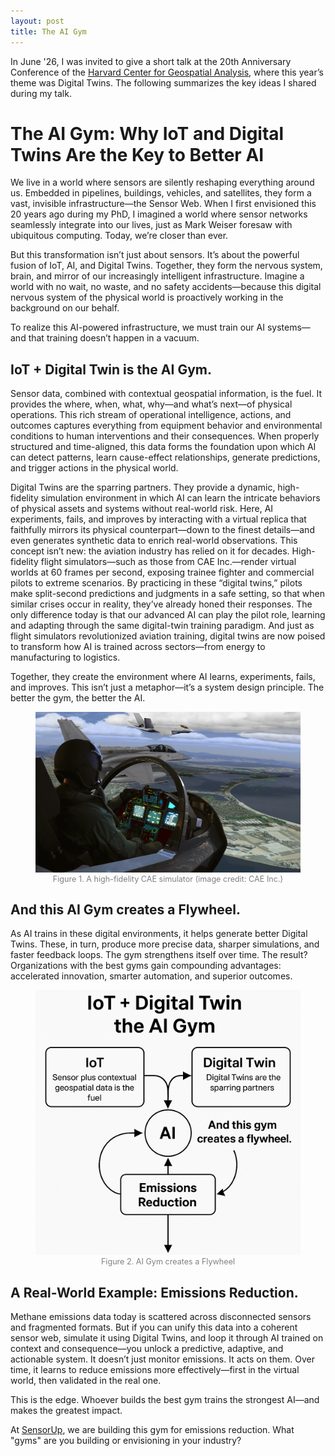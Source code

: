```yaml
---
layout: post
title: The AI Gym
---
```



In June '26, I was invited to give a short talk at the 20th Anniversary Conference of the [Harvard Center for Geospatial Analysis](https://gis.harvard.edu/), where this year’s theme was Digital Twins. The following summarizes the key ideas I shared during my talk.

# The AI Gym: Why IoT and Digital Twins Are the Key to Better AI

We live in a world where sensors are silently reshaping everything around us. Embedded in pipelines, buildings, vehicles, and satellites, they form a vast, invisible infrastructure—the Sensor Web. When I first envisioned this 20 years ago during my PhD, I imagined a world where sensor networks seamlessly integrate into our lives, just as Mark Weiser foresaw with ubiquitous computing. Today, we’re closer than ever.

But this transformation isn’t just about sensors. It’s about the powerful fusion of IoT, AI, and Digital Twins. Together, they form the nervous system, brain, and mirror of our increasingly intelligent infrastructure. Imagine a world with no wait, no waste, and no safety accidents—because this digital nervous system of the physical world is proactively working in the background on our behalf.

To realize this AI-powered infrastructure, we must train our AI systems—and that training doesn’t happen in a vacuum.

## IoT + Digital Twin is the AI Gym.
Sensor data, combined with contextual geospatial information, is the fuel. It provides the where, when, what, why—and what’s next—of physical operations. This rich stream of operational intelligence, actions, and outcomes captures everything from equipment behavior and environmental conditions to human interventions and their consequences. When properly structured and time-aligned, this data forms the foundation upon which AI can detect patterns, learn cause-effect relationships, generate predictions, and trigger actions in the physical world.

Digital Twins are the sparring partners. They provide a dynamic, high-fidelity simulation environment in which AI can learn the intricate behaviors of physical assets and systems without real-world risk. Here, AI experiments, fails, and improves by interacting with a virtual replica that faithfully mirrors its physical counterpart—down to the finest details—and even generates synthetic data to enrich real-world observations. This concept isn’t new: the aviation industry has relied on it for decades. High-fidelity flight simulators—such as those from CAE Inc.—render virtual worlds at 60 frames per second, exposing trainee fighter and commercial pilots to extreme scenarios. By practicing in these “digital twins,” pilots make split-second predictions and judgments in a safe setting, so that when similar crises occur in reality, they’ve already honed their responses. The only difference today is that our advanced AI can play the pilot role, learning and adapting through the same digital-twin training paradigm. And just as flight simulators revolutionized aviation training, digital twins are now poised to transform how AI is trained across sectors—from energy to manufacturing to logistics.

Together, they create the environment where AI learns, experiments, fails, and improves. This isn’t just a metaphor—it’s a system design principle. The better the gym, the better the AI.

<figure style="text-align: center;">
  <img src="/images/AIGym/CAE_Medallion_MR_.webp.webp" alt="Alt text" width="900">
  <figcaption style="font-size: 0.9em; color: gray;">Figure 1. A high-fidelity CAE simulator (image credit: CAE Inc.)</figcaption>
</figure>

## And this AI Gym creates a Flywheel.
As AI trains in these digital environments, it helps generate better Digital Twins. These, in turn, produce more precise data, sharper simulations, and faster feedback loops. The gym strengthens itself over time. The result? Organizations with the best gyms gain compounding advantages: accelerated innovation, smarter automation, and superior outcomes.

<figure style="text-align: center;">
  <img src="/images/AIGym/AIGym.png" alt="Alt text" width="600">
  <figcaption style="font-size: 0.9em; color: gray;">Figure 2. AI Gym creates a Flywheel</figcaption>
</figure>

## A Real-World Example: Emissions Reduction.
Methane emissions data today is scattered across disconnected sensors and fragmented formats. But if you can unify this data into a coherent sensor web, simulate it using Digital Twins, and loop it through AI trained on context and consequence—you unlock a predictive, adaptive, and actionable system. It doesn’t just monitor emissions. It acts on them. Over time, it learns to reduce emissions more effectively—first in the virtual world, then validated in the real one.

This is the edge. Whoever builds the best gym trains the strongest AI—and makes the greatest impact.

At [SensorUp](https://www.sensorup.com), we are building this gym for emissions reduction. What "gyms" are you building or envisioning in your industry?
